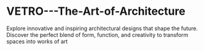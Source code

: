 # VETRO---The-Art-of-Architecture
Explore innovative and inspiring architectural designs that shape the future. Discover the perfect blend of form, function, and creativity to transform spaces into works of art
